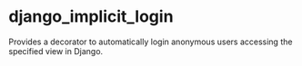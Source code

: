 django_implicit_login
=====================

Provides a decorator to automatically login anonymous users accessing the specified view in Django.